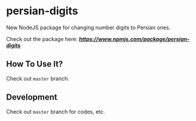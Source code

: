 
# persian-digits
New NodeJS package for changing number digits to Persian ones.

Check out the package here: ***https://www.npmjs.com/package/persian-digits***

## How To Use It?
Check out `master` branch.

## Development
Check out `master` branch for codes, etc.
